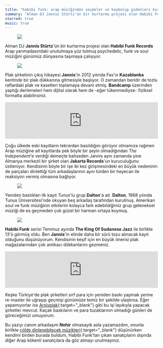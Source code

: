 ```yaml
---
title: "habibi funk: arap müziğinden seçmeler ve kaybolup gidenleri kurtarma"
summary: "Alman DJ Jannis Stürtz'ün bir kurtarma projesi olan Habibi Funk Records Arap yarımadasındaki unutulmaya yüz tutmuş psychedelic, funk ve soul müziğini günümüz dünyasına taşımaya çalışıyor."
starred: true
music: true
---
```


<figure><img src="./cover.jpg" /></figure>

Alman DJ **Jannis Stürtz**'ün bir kurtarma projesi olan **Habibi Funk Records** Arap yarımadasındaki unutulmaya yüz tutmuş psychedelic, funk ve soul müziğini günümüz dünyasına taşımaya çalışıyor.

<figure><img src="./jannis_lurking.jpg" /></figure>

Plak şirketinin çıkış hikayesi **Jannis**'in 2012 yılında Fas'ın **Kazablanka** kentinde bir plak dükkanına gitmesiyle başlıyor. O zamandan beridir de tozlu raflardaki plak ve kasetleri toplamaya devam etmiş. **Bandcamp** üzerinden yaptığı derlemeleri hem dijital olarak hem de -eğer tükenmediyse- fiziksel formatta alabilirsiniz.

<iframe style="border: 0; width: 100%; height: 120px;" src="https://bandcamp.com/EmbeddedPlayer/album=824878878/size=large/bgcol=ffffff/linkcol=0687f5/tracklist=false/artwork=small/transparent=true/" seamless><a href="https://habibifunkrecords.bandcamp.com/album/habibi-funk-002-al-zman-saib">Habibi Funk 002: Al Zman Saib by Fadoul</a></iframe>

Çoğu ülkede eski kayıtların tekrardan basıldığını görüyor olmamıza rağmen Arap müziğine ait kayıtlarda pek böyle bir şeyin olmadığından *The Independent*'e verdiği demeçte bahseden Jannis aynı zamanda yine Almanya merkezli bir şirket olan **Jakarta Records**'un kuruculuğunu üstleniyor. Kendisinin böyle bir işe iki kez girişmesindeki en büyük nedeninin de parçaları dinlettiği tüm arkadaşlarının aynı türden bir heyecan ile reaksiyon vermiş olmasına bağlıyor.

<figure><img src="./jannis_listening.jpg" /></figure>

Yeniden bastıkları ilk kayıt *Tunus*'lu grup **Dalton**'a ait. **Dalton**, 1968 yılında Tunus Üniversitesi'nde okuyan beş arkadaş tarafından kurulmuş. Amerikan soul ve funk müziğinin etkilerini kolayca fark edebildiğimiz grup geleneksel müziği de es geçmeden çok güzel bir harman ortaya koymuş.

<figure><img src="./daltons.jpg" /></figure>

**Habibi Funk** serisi Temmuz ayında **The King Of Sudanese Jazz** ile birlikte 13'ü görmüş oldu. Ben **Jannis**'in elinde daha bir sürü tozu alınacak kayıt olduğunu düşünüyorum. Kendisinin keşif için en büyük önerisi plak mağazalarından çok antikacı dükkanlarını gezmeniz.

<iframe style="border: 0; width: 100%; height: 120px;" src="https://bandcamp.com/EmbeddedPlayer/album=1335420724/size=large/bgcol=ffffff/linkcol=0687f5/tracklist=false/artwork=small/transparent=true/" seamless><a href="https://habibifunkrecords.bandcamp.com/album/habibi-funk-013-the-king-of-sudanese-jazz">Habibi Funk 013: The King Of Sudanese Jazz by Sharhabil Ahmed</a></iframe>

Keşke Türkiye'de plak şirketleri sırf para için yeniden baskı yapmak yerine re-master ile uğraşıp geçmişi günümüze temiz bir şekilde ulaştırsa. Eğer yapamıyorlar ise [Arşivplak](http://www.arsivplak.com/en/){:target="_blank"} gibi bu işi layıkıyla yapacak şirketler mevcut. Kaçak baskıların ve para tuzaklarının olmadığı günleri de göreceğimizi umuyorum.

Bu yazıyı canım arkadaşım **Nehir** olmasaydı asla yazamazdım, onunla birlikte [çölde dinlenebilecek müzikleri](https://open.spotify.com/playlist/7J1QA438pHEoxNEvXmufte?si=DvWWSEN-R8m01ibZb__13A&nd=1){:target="_blank"} düşünürken kendimi birden burada buldum, Habibi Funk'tan çıkan sanatçıların dışında diğer Arap kökenli sanatçılara da göz atmayı unutmayınız.